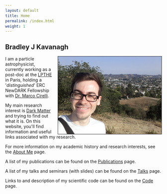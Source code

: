 ```yaml
---
layout: default
title: Home
permalink: /index.html
weight: 1
---
```



## Bradley J Kavanagh

<img src="/assets/Me.jpg" height="250px" border="1px" style="float: right; margin-left: 15px;">

I am a particle astrophysicist, currently working as a post-doc at the [LPTHE](http://www.lpthe.jussieu.fr) in Paris, holding a '*distinguished*' ERC NewDARK Fellowship with [Dr. Marco Cirelli](http://www.marcocirelli.net).

My main research interest is [Dark Matter](https://en.wikipedia.org/wiki/Dark_matter) and trying to find out what it is. On this website, you'll find information and useful links associated with my research.
 
For more information on my academic history and research interests, see the [About Me](/about.html) page. 



A list of my publications can be found on the [Publications](/publications.html) page.

A list of my talks and seminars (with slides) can be found on the [Talks](/talks.html) page.

Links to and description of my scientific code can be found on the [Code](/code.html) page.